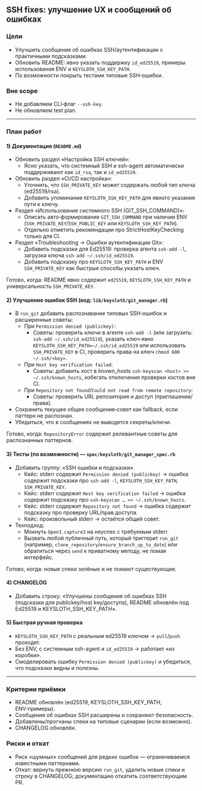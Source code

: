 ## SSH fixes: улучшение UX и сообщений об ошибках

### Цели
- Улучшить сообщения об ошибках SSH/аутентификации с практичными подсказками.
- Обновить README: явно указать поддержку `id_ed25519`, примеры использования ENV и `KEYSLOTH_SSH_KEY_PATH`.
- По возможности покрыть тестами типовые SSH‑ошибки.

### Вне scope
- Не добавляем CLI‑флаг `--ssh-key`.
- Не обновляем test plan.

---

### План работ

#### 1) Документация (`README.md`)
- Обновить раздел «Настройка SSH ключей»:
  - Ясно указать, что системный SSH и ssh-agent автоматически поддерживают как `id_rsa`, так и `id_ed25519`.
- Обновить раздел «CI/CD настройка»:
  - Уточнить, что `SSH_PRIVATE_KEY` может содержать любой тип ключа (ed25519/rsa).
  - Добавить упоминание `KEYSLOTH_SSH_KEY_PATH` для явного указания пути к ключу.
- Раздел «Использование системного SSH (GIT_SSH_COMMAND)»:
  - Описать авто‑формирование `GIT_SSH_COMMAND` при наличии ENV (`SSH_PRIVATE_KEY`/`SSH_PUBLIC_KEY` или `KEYSLOTH_SSH_KEY_PATH`).
  - Отдельно отметить рекомендации про StrictHostKeyChecking только для CI.
- Раздел «Troubleshooting → Ошибки аутентификации Git»:
  - Добавить подсказки для Ed25519: проверка агента `ssh-add -l`, загрузка ключа `ssh-add ~/.ssh/id_ed25519`.
  - Добавить подсказку про `KEYSLOTH_SSH_KEY_PATH` и ENV `SSH_PRIVATE_KEY` как быстрые способы указать ключ.

Готово, когда: README явно содержит `ed25519`, `KEYSLOTH_SSH_KEY_PATH` и универсальность `SSH_PRIVATE_KEY`.

#### 2) Улучшение ошибок SSH (код: `lib/keysloth/git_manager.rb`)
- В `run_git` добавить распознавание типовых SSH‑ошибок и расширенные советы:
  - При `Permission denied (publickey)`:
    - Советы: проверить ключи в агенте `ssh-add -l` (или загрузить: `ssh-add ~/.ssh/id_ed25519`),
      указать ключ явно `KEYSLOTH_SSH_KEY_PATH=~/.ssh/id_ed25519` или использовать `SSH_PRIVATE_KEY` в CI,
      проверить права на ключ `chmod 600 ~/.ssh/<key>`.
  - При `Host key verification failed`:
    - Советы: добавить хост в known_hosts `ssh-keyscan <host> >> ~/.ssh/known_hosts`,
      избегать отключения проверки хостов вне CI.
  - При `Repository not found`/`Could not read from remote repository`:
    - Советы: проверить URL репозитория и доступ (приглашение/права).
- Сохранить текущее общее сообщение‑совет как fallback, если паттерн не распознан.
- Убедиться, что в сообщениях не выводятся секреты/ключи.

Готово, когда: `RepositoryError` содержит релевантные советы для распознанных паттернов.

#### 3) Тесты (по возможности) — `spec/keysloth/git_manager_spec.rb`
- Добавить группу: «SSH ошибки и подсказки».
  - Кейс: stderr содержит `Permission denied (publickey)` → ошибка содержит подсказки про `ssh-add -l`, `KEYSLOTH_SSH_KEY_PATH`, `SSH_PRIVATE_KEY`.
  - Кейс: stderr содержит `Host key verification failed` → ошибка содержит подсказку про `ssh-keyscan … >> ~/.ssh/known_hosts`.
  - Кейс: stderr содержит `Repository not found` → ошибка содержит подсказку про проверку URL/прав доступа.
  - Кейс: произвольный stderr → остаётся общий совет.
- Техподход:
  - Мокнуть `Open3.capture3` на неуспех с требуемым stderr.
  - Вызвать любой публичный путь, который триггерит `run_git` (например, `clone_repository`/`ensure_branch_up_to_date`) или обратиться через `send` к приватному методу, не ломая интерфейс.

Готово, когда: новые спеки зелёные и не ломают существующие.

#### 4) CHANGELOG
- Добавить строку: «Улучшены сообщения об ошибках SSH (подсказки для publickey/host key/доступа), README обновлён под Ed25519 и KEYSLOTH_SSH_KEY_PATH».

#### 5) Быстрая ручная проверка
- `KEYSLOTH_SSH_KEY_PATH` с реальным ed25519 ключом → `pull`/`push` проходят.
- Без ENV, c системным ssh-agent и `id_ed25519` → работает «из коробки».
- Смоделировать ошибку `Permission denied (publickey)` и убедиться, что подсказки видны и полезны.

---

### Критерии приёмки
- README обновлён (ed25519, KEYSLOTH_SSH_KEY_PATH, ENV‑примеры).
- Сообщения об ошибках SSH расширены и сохраняют безопасность.
- Добавлены/прогнаны спеки на типовые сценарии (если возможно).
- CHANGELOG обновлён.

### Риски и откат
- Риск «шумных» сообщений для редких ошибок — ограничиваемся известными паттернами.
- Откат: вернуть прежнюю версию `run_git`, удалить новые спеки и строку в CHANGELOG; документацию откатить соответствующим PR.
